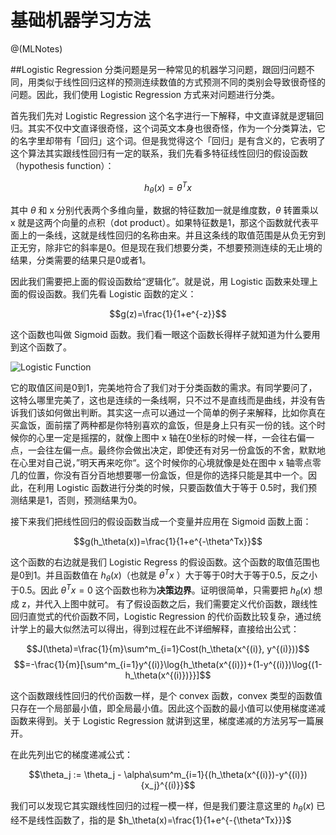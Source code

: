 # 基础机器学习方法
@(MLNotes)

##Logistic Regression
分类问题是另一种常见的机器学习问题，跟回归问题不同，用类似于线性回归这样的预测连续数值的方式预测不同的类别会导致很奇怪的问题。因此，我们使用 Logistic Regression 方式来对问题进行分类。

首先我们先对 Logistic Regression 这个名字进行一下解释，中文直译就是逻辑回归。其实不仅中文直译很奇怪，这个词英文本身也很奇怪，作为一个分类算法，它的名字里却带有「回归」这个词。但是我觉得这个「回归」是有含义的，它表明了这个算法其实跟线性回归有一定的联系，我们先看多特征线性回归的假设函数（hypothesis function）：

$$h_\theta(x)=\theta^Tx$$

其中 $\theta$ 和 x 分别代表两个多维向量，数据的特征数加一就是维度数，$\theta$ 转置乘以 x 就是这两个向量的点积（dot product）。如果特征数是1，那这个函数就代表平面上的一条线，这就是线性回归的名称由来。并且这条线的取值范围是从负无穷到正无穷，除非它的斜率是0。但是现在我们想要分类，不想要预测连续的无止境的结果，分类需要的结果只是0或者1。

因此我们需要把上面的假设函数给“逻辑化”。就是说，用 Logistic 函数来处理上面的假设函数。我们先看 Logistic 函数的定义：

$$g(z)=\frac{1}{1+e^{-z}}$$

这个函数也叫做 Sigmoid 函数。我们看一眼这个函数长得样子就知道为什么要用到这个函数了。

![Logistic Function](https://upload.wikimedia.org/wikipedia/commons/thumb/8/88/Logistic-curve.svg/600px-Logistic-curve.svg.png)

它的取值区间是0到1，完美地符合了我们对于分类函数的需求。有同学要问了，这特么哪里完美了，这也是连续的一条线啊，只不过不是直线而是曲线，并没有告诉我们该如何做出判断。其实这一点可以通过一个简单的例子来解释，比如你真在买盒饭，面前摆了两种都是你特别喜欢的盒饭，但是身上只有买一份的钱。这个时候你的心里一定是摇摆的，就像上图中 x 轴在0坐标的时候一样，一会往右偏一点，一会往左偏一点。最终你会做出决定，即使还有对另一份盒饭的不舍，默默地在心里对自己说，”明天再来吃你“。这个时候你的心境就像是处在图中 x 轴零点零几的位置，你没有百分百地想要哪一份盒饭，但是你的选择只能是其中一个。因此，在利用 Logistic 函数进行分类的时候，只要函数值大于等于 0.5时，我们预测结果是1，否则，预测结果为0。

接下来我们把线性回归的假设函数当成一个变量并应用在 Sigmoid 函数上面：

$$g(h_\theta(x))=\frac{1}{1+e^{-\theta^Tx}}$$

这个函数的右边就是我们 Logistic Regress 的假设函数。这个函数的取值范围也是0到1。并且函数值在 $h_\theta(x)$（也就是 $\theta^Tx$ ）大于等于0时大于等于0.5，反之小于0.5。因此 $\theta^Tx=0$ 这个函数也称为**决策边界**。证明很简单，只需要把 $h_\theta(x)$ 想成 z，并代入上图中就可。
有了假设函数之后，我们需要定义代价函数，跟线性回归直觉式的代价函数不同，Logistic Regression 的代价函数比较复杂，通过统计学上的最大似然法可以得出，得到过程在此不详细解释，直接给出公式：

$$J(\theta)=\frac{1}{m}\sum^m_{i=1}Cost(h_\theta(x^{(i)}, y^{(i)}))$$
$$=-\frac{1}{m}[\sum^m_{i=1}y^{(i)}\log{h_\theta(x^{(i)})+(1-y^{(i)})\log{(1-h_\theta(x^{(i)})}}]$$

这个函数跟线性回归的代价函数一样，是个 convex 函数，convex 类型的函数值只存在一个局部最小值，即全局最小值。因此这个函数的最小值可以使用梯度递减函数来得到。关于 Logistic Regression 就讲到这里，梯度递减的方法另写一篇展开。

在此先列出它的梯度递减公式：

$$\theta_j := \theta_j - \alpha\sum^m_{i=1}{(h_\theta(x^{(i)})-y^{(i)}){x_j}^{(i)}}$$

我们可以发现它其实跟线性回归的过程一模一样，但是我们要注意这里的 $h_\theta(x)$ 已经不是线性函数了，指的是 $h_\theta(x)=\frac{1}{1+e^{-{\theta^Tx}}}$

